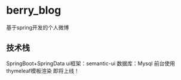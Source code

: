 # berry_blog
基于spring开发的个人微博
## 技术栈
SpringBoot+SpringData
ui框架：semantic-ui
数据库：Mysql
前台使用thymeleaf模板渲染
即将上线！

